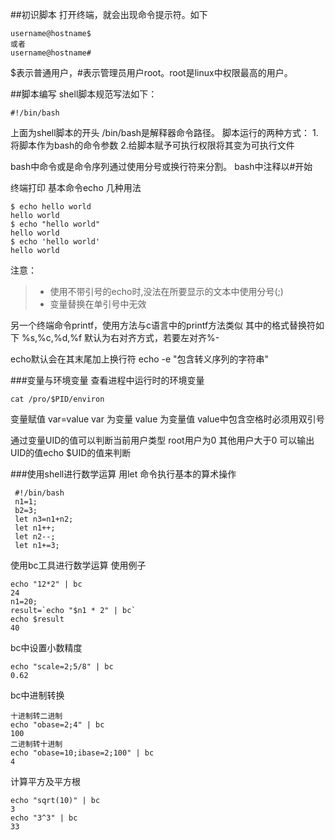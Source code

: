 ##初识脚本
打开终端，就会出现命令提示符。如下
```shell
username@hostname$
或者
username@hostname#
```
$表示普通用户，#表示管理员用户root。root是linux中权限最高的用户。

##脚本编写
shell脚本规范写法如下：
```shell
#!/bin/bash
```
上面为shell脚本的开头
/bin/bash是解释器命令路径。
脚本运行的两种方式：
  1.将脚本作为bash的命令参数
  2.给脚本赋予可执行权限将其变为可执行文件

bash中命令或是命令序列通过使用分号或换行符来分割。
bash中注释以#开始

终端打印
基本命令echo
几种用法
```shell
$ echo hello world
hello world
$ echo "hello world"
hello world
$ echo 'hello world'
hello world

```
注意：
> * 使用不带引号的echo时,没法在所要显示的文本中使用分号(;)
> * 变量替换在单引号中无效

另一个终端命令printf，使用方法与c语言中的printf方法类似
其中的格式替换符如下
%s,%c,%d,%f
默认为右对齐方式，若要左对齐%-

echo默认会在其末尾加上换行符
echo -e "包含转义序列的字符串"

###变量与环境变量
查看进程中运行时的环境变量
```shell
cat /pro/$PID/environ
```
变量赋值
var=value
var 为变量
value 为变量值
value中包含空格时必须用双引号

通过变量UID的值可以判断当前用户类型
root用户为0
其他用户大于0
可以输出UID的值echo $UID的值来判断

###使用shell进行数学运算
用let 命令执行基本的算术操作
```shell
 #!/bin/bash
 n1=1;
 b2=3;
 let n3=n1+n2;
 let n1++;
 let n2--;
 let n1+=3;
```
使用bc工具进行数学运算
使用例子
```shell
echo "12*2" | bc
24
n1=20;
result=`echo "$n1 * 2" | bc`
echo $result
40
```
bc中设置小数精度
```shell
echo "scale=2;5/8" | bc
0.62
```
bc中进制转换
```shell
十进制转二进制
echo "obase=2;4" | bc
100
二进制转十进制
echo "obase=10;ibase=2;100" | bc
4
```
计算平方及平方根
```shell
echo "sqrt(10)" | bc
3
echo "3^3" | bc
33
```